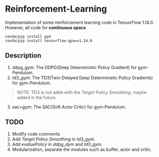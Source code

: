 # Reinforcement-Learning
Implementation of some reinforcement learning code in TensorFlow 1.14.0.
However, all code for **continuous space**.
```
conda/pip install gym
conda/pip install tensorflow-gpu==1.14.0
```

## Description
1. ddpg_gym: The DDPG(Deep Deterministic Policy Gradient) for gym-Pendulum.
2. td3_gym: The TD3(Twin Delayed Deep Deterministic Policy Gradients) for gym-Pendulum.
  > NOTE: TD3 is not adde with the *Target Policy Smoothing*, maybe added in the future.
3. sac+gym: The SAC(Soft Actor Critic) for gym-Pendulum.

## TODO
1. Modify code comments
2. Add *Target Policy Smoothing* in *td3_gym*.
3. Add *evaluePolicy* in *ddpg_dym* and *td3_gym*.
4. Modularization, separate the modules such as buffer, actor and critic.

